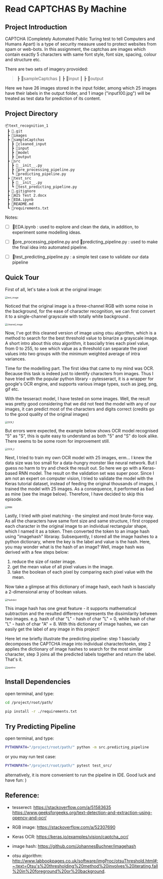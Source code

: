 # Read CAPTCHAS By Machine



## Project Introduction

CAPTCHA (Completely Automated Public Turing test to tell Computers and Humans Apart) is a type of security measure used to protect websites from spam or web-bots. In this assignment, the captchas are images which contain exactly 5 characters with same font style, font size, spacing, colour and structure etc. 

There are two sets of imagery provoided: 

>  ┣ 📂sampleCaptchas
>  ┃ ┣ 📂input
>  ┃ ┣ 📂output

Here we have 26 images stored in the input folder, among which 25 images have their labels in the output folder, and 1 image ("input100.jpg") will be treated as test data for prediction of its content. 



## Project Directory

```
📦text_recognition_1
 ┣ 📂.git
 ┣ 📂images
 ┣ 📂sampleCaptchas
 ┃ ┣ 📂cleaned_input
 ┃ ┣ 📂input
 ┃ ┣ 📂model
 ┃ ┣ 📂output
 ┣ 📂src
 ┃ ┣ 📜__init__.py
 ┃ ┣ 📜pre_processing_pipeline.py
 ┃ ┗ 📜predicting_pipeline.py
 ┣ 📂test_src
 ┃ ┣ 📜__init__.py
 ┃ ┗ 📜test_predicting_pipeline.py
 ┣ 📜.gitignore
 ┣ 📜AIS Test 2.docx
 ┣ 📜EDA.ipynb
 ┣ 📜README.md
 ┗ 📜requirements.txt
```

Notes:

- [ ] 📜EDA.ipynb : used to explore and clean the data, in addition, to experiment some modelling ideas. 
- [ ] 📜pre_processing_pipeline.py and 📜predicting_pipeline.py : used to make the final idea into automated pipeline.
- [ ] 📜test_predicting_pipeline.py : a simple test case to validate our data pipeline



## Quick Tour

First of all, let's take a look at the original image:

<img src="./images/test_image.png" alt="test_image" style="zoom:50%;" />

Noticed that the original image is a three-channel RGB with some noise in the background, for the ease of character recognition, we can first convert it to a single-channel grayscale with totally white background . 

<img src="./images/cleaned_image.png" alt="cleaned_image" style="zoom:50%;" />

Now, I've got this cleaned version of image using otsu algorithm, which is a method to search for the best threshold value to binarize a grayscale image. A short intro about this otsu algorithm, it bascially tries each pixel value, from 0 to 255, to see which value as a threshold can separate the pixel values into two groups with the minimum weighted average of intra variances.

Time for the modelling part. The first idea that came to my mind was OCR. Because this task is indeed just to identify characters from images. Thus I have tried with the popular python library - pytesseract, it is a wrapper for google's OCR engine, and supports various image types, such as jpeg, png, gif etc. 

With the tesseract model, I have tested on some images. Well, the result was pretty good considering that we did not feed the model with any of our images, it can predict most of the characters and digits correct (credits go to the good quality of the original images) 

<img src="./images/OCR_1.png" alt="OCR_1" style="zoom:50%;" />

But errors were expected, the example below shows OCR model recognised "5" as "S", this is quite easy to understand as both "5" and "S" do look alike. There seems to be some room for improvement still.

<img src="./images/OCR_2.png" alt="OCR_2" style="zoom:50%;" />

Next, I tried to train my own OCR model with 25 images, erm... I knew the data size was too small for a data-hungry monster like neural network. But I guess no harm to try and check the result out. So here we go with a Keras-based RNN model. The result on the validation set was super poor. Since I am not an expert on computer vision, I tried to validate the model with the Keras tutorial dataset, instead of feeding the original thousands of images, I trained the model with 25 images. As a consequence, it performed as bad as mine (see the image below). Therefore, I have decided to skip this episode. 

<img src="/Users/6estates/Desktop/personal_git/text_recognition_1/images/RNN.png" alt="RNN" style="zoom:50%;" />

Lastly, I tried with pixel matching - the simplest and most brute-force way. As all the characters have same font size and same structure, I first cropped each character in the original image to an individual rectangular shape, which I named it as a token. Then converted the token to an image hash using "imagehash" libraray. Subsequently, I stored all the image hashes to a python dictionary, where the key is the label and value is the hash. Here, you may wonder what is the hash of an image? Well, image hash was derived with a few steps below:

1. reduce the size of raster image.
2. get the mean value of all pixel values in the image.
3. take the boolean of each pixel by comparing each pixel value with the mean.

Now take a glimpse at this dictionary of image hash, each hash is bascially a 2-dimensional array of boolean values.

<img src="./images/Hashdict.png" alt="Hashdict" style="zoom:50%;" />

This image hash has one great feature - it supports mathematical subtraction and the resulted difference represents the dissimilarity between two images.  e.g. hash of char "L" - hash of char "L" = 0, while hash of char "L" - hash of char "A" = 8. With this dictionary of image hashes, we can easily get the label of any image in this project!

Here let me briefly illustrate the predicting pipeline: step 1 bascially decomposes the CAPTCHA image into individual character/toekn, step 2 applies the dictionary of image hashes to search for the most similar character, step 3 joins all the predicted labels together and return the label. That's it.  

<img src="./images/pipeline.png" alt="pipeline" style="zoom:50%;" />



## Install Dependencies

open terminal, and type:

```bash
cd /project/root/path/
```

```bash
pip install -r ./requirements.txt
```



## Try Predicting Pipeline

open terminal, and type:

```bash
PYTHONPATH="/project/root/path/" python -m src.predicting_pipeline
```

or you may run test case:

```bash
PYTHONPATH="/project/root/path/" pytest test_src/
```

alternatively, it is more convenient to run the pipeline in IDE. Good luck and have fun: )



## Reference: 

- tesserect: 
https://stackoverflow.com/a/51583635  
https://www.geeksforgeeks.org/text-detection-and-extraction-using-opencv-and-ocr/ 

- RGB image:
https://stackoverflow.com/a/52307690

- Keras OCR: 
https://keras.io/examples/vision/captcha_ocr/

- image hash:
https://github.com/JohannesBuchner/imagehash

- otsu algorithm:
http://www.labbookpages.co.uk/software/imgProc/otsuThreshold.html#:~:text=Otsu's%20thresholding%20method%20involves%20iterating,fall%20in%20foreground%20or%20background. 